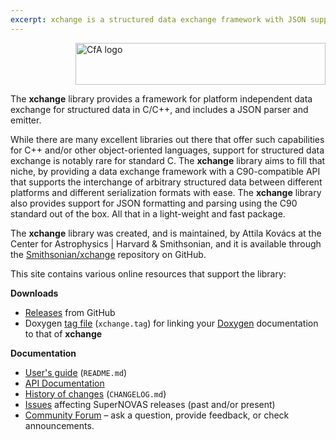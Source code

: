 ```yaml
---
excerpt: xchange is a structured data exchange framework with JSON support for C/C++ library.
---
```


<img src="/xchange/resources/CfA-logo.png" alt="CfA logo" width="400" height="67" align="right"><br clear="all">

The __xchange__ library provides a framework for platform independent data exchange for structured data in C/C++, and
includes a JSON parser and emitter. 

While there are many excellent libraries out there that offer such capabilities for C++ and/or other object-oriented 
languages, support for structured data exchange is notably rare for standard C. The __xchange__ library aims to fill 
that niche, by providing a data exchange framework with a C90-compatible API that supports the interchange of 
arbitrary structured data between different platforms and different serialization formats with ease. The __xchange__ 
library also provides support for JSON formatting and parsing using the C90 standard out of the box. All that in a 
light-weight and fast package.

The __xchange__ library was created, and is maintained, by Attila Kovács at the Center for Astrophysics \| Harvard 
&amp; Smithsonian, and it is available through the [Smithsonian/xchange](https://github.com/Smithsonian/xchange) 
repository on GitHub. 

This site contains various online resources that support the library:

 
__Downloads__

 - [Releases](https://github.com/Smithsonian/xchange/releases) from GitHub
 - Doxygen [tag file](apidoc/xchange.tag) (`xchange.tag`) for linking 
   your [Doxygen](https://www.doxygen.nl/) documentation to that of __xchange__


__Documentation__

 - [User's guide](doc/README.md) (`README.md`)
 - [API Documentation](apidoc/html/files.html)
 - [History of changes](doc/CHANGELOG.md) (`CHANGELOG.md`)
 - [Issues](https://github.com/Smithsonian/xchange/issues) affecting SuperNOVAS releases (past and/or present)
 - [Community Forum](https://github.com/Smithsonian/xchange/discussions) &ndash; ask a question, provide feedback, or 
   check announcements.

